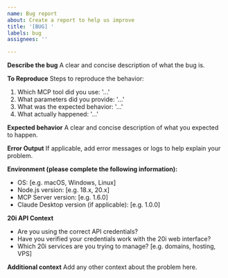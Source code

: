 ```yaml
---
name: Bug report
about: Create a report to help us improve
title: '[BUG] '
labels: bug
assignees: ''

---
```


**Describe the bug**
A clear and concise description of what the bug is.

**To Reproduce**
Steps to reproduce the behavior:
1. Which MCP tool did you use: '...'
2. What parameters did you provide: '...'
3. What was the expected behavior: '...'
4. What actually happened: '...'

**Expected behavior**
A clear and concise description of what you expected to happen.

**Error Output**
If applicable, add error messages or logs to help explain your problem.

**Environment (please complete the following information):**
- OS: [e.g. macOS, Windows, Linux]
- Node.js version: [e.g. 18.x, 20.x]
- MCP Server version: [e.g. 1.6.0]
- Claude Desktop version (if applicable): [e.g. 1.0.0]

**20i API Context**
- Are you using the correct API credentials?
- Have you verified your credentials work with the 20i web interface?
- Which 20i services are you trying to manage? [e.g. domains, hosting, VPS]

**Additional context**
Add any other context about the problem here.